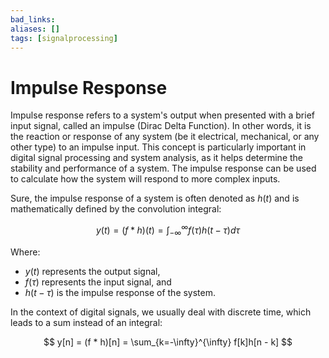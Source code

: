 ```yaml
---
bad_links: 
aliases: []
tags: [signalprocessing]
---
```

# Impulse Response

Impulse response refers to a system's output when presented with a brief input signal, called an impulse (Dirac Delta Function). In other words, it is the reaction or response of any system (be it electrical, mechanical, or any other type) to an impulse input. This concept is particularly important in digital signal processing and system analysis, as it helps determine the stability and performance of a system. The impulse response can be used to calculate how the system will respond to more complex inputs.

Sure, the impulse response of a system is often denoted as $h(t)$ and is mathematically defined by the convolution integral:

$$
y(t) = (f * h)(t) = \int_{-\infty}^{\infty} f(\tau)h(t - \tau)d\tau
$$

Where:

- $y(t)$ represents the output signal,
- $f(\tau)$ represents the input signal, and
- $h(t - \tau)$ is the impulse response of the system.

In the context of digital signals, we usually deal with discrete time, which leads to a sum instead of an integral:

$$
y[n] = (f * h)[n] = \sum_{k=-\infty}^{\infty} f[k]h[n - k]
$$